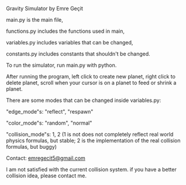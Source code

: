 Gravity Simulator by Emre Geçit

main.py is the main file,

functions.py includes the functions used in main,

variables.py includes variables that can be changed,

constants.py includes constants that shouldn't be changed.

To run the simulator, run main.py with python.

After running the program, left click to create new planet, right click to delete planet, scroll when your cursor is on a planet to feed or shrink a planet.

There are some modes that can be changed inside variables.py:

"edge_mode"s: "reflect", "respawn"

"color_mode"s: "random", "normal"

"collision_mode"s: 1, 2 (1 is not does not completely reflect real world physics formulas, but stable; 2 is the implementation of the real collision formulas, but buggy)

Contact: emregecit5@gmail.com

I am not satisfied with the current collision system. if you have a better collision idea, please contact me.
